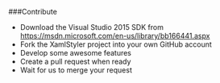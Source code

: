  ###Contribute
* Download the Visual Studio 2015 SDK from https://msdn.microsoft.com/en-us/library/bb166441.aspx
* Fork the XamlStyler project into your own GitHub account
* Develop some awesome features
* Create a pull request when ready
* Wait for us to merge your request
